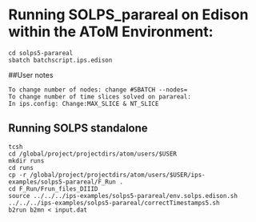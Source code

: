 # Running SOLPS_parareal on Edison within the AToM Environment:
```
cd solps5-parareal
sbatch batchscript.ips.edison
```
##User notes
```
To change number of nodes: change #SBATCH --nodes=
To change number of time slices solved on parareal: 
In ips.config: Change:MAX_SLICE & NT_SLICE
```

## Running SOLPS standalone
```
tcsh
cd /global/project/projectdirs/atom/users/$USER
mkdir runs
cd runs
cp -r /global/project/projectdirs/atom/users/$USER/ips-examples/solps5-parareal/F_Run .
cd F_Run/Frun_files_DIIID
source ../../../ips-examples/solps5-parareal/env.solps.edison.sh
../../../ips-examples/solps5-parareal/correctTimestamps5.sh
b2run b2mn < input.dat
```
